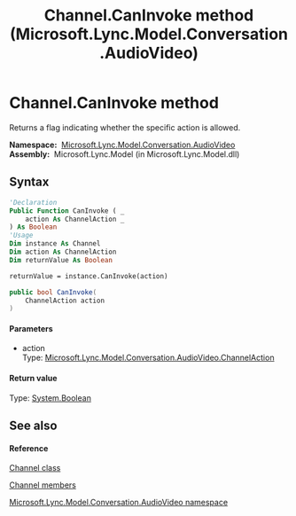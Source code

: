 ﻿---
title: Channel.CanInvoke method  (Microsoft.Lync.Model.Conversation.AudioVideo)
TOCTitle: 'CanInvoke method '
ms:assetid: M:Microsoft.Lync.Model.Conversation.AudioVideo.Channel.CanInvoke(Microsoft.Lync.Model.Conversation.AudioVideo.ChannelAction)_DI_3_UC_OCS14MrefLyncWPF
ms:mtpsurl: https://msdn.microsoft.com/en-us/library/microsoft.lync.model.conversation.audiovideo.channel.caninvoke(v=office.15)
ms:contentKeyID: 48602066
ms.date: 07/28/2014
mtps_version: v=office.15
f1_keywords:
- Microsoft.Lync.Model.Conversation.AudioVideo.Channel.CanInvoke
dev_langs:
- CSharp
- JScript
- VB
- other
---

# Channel.CanInvoke method

Returns a flag indicating whether the specific action is allowed.

**Namespace:**  [Microsoft.Lync.Model.Conversation.AudioVideo](microsoft-lync-model-conversation-audiovideo-namespace_2.md)  
**Assembly:**  Microsoft.Lync.Model (in Microsoft.Lync.Model.dll)

## Syntax

``` vb
'Declaration
Public Function CanInvoke ( _
    action As ChannelAction _
) As Boolean
'Usage
Dim instance As Channel
Dim action As ChannelAction
Dim returnValue As Boolean

returnValue = instance.CanInvoke(action)
```

``` csharp
public bool CanInvoke(
    ChannelAction action
)
```

#### Parameters

  - action  
    Type: [Microsoft.Lync.Model.Conversation.AudioVideo.ChannelAction](channelaction-enumeration-microsoft-lync-model-conversation-audiovideo_2.md)  

#### Return value

Type: [System.Boolean](http://msdn2.microsoft.com/en-us/library/a28wyd50)  

## See also

#### Reference

[Channel class](channel-class-microsoft-lync-model-conversation-audiovideo_2.md)

[Channel members](channel-members-microsoft-lync-model-conversation-audiovideo_2.md)

[Microsoft.Lync.Model.Conversation.AudioVideo namespace](microsoft-lync-model-conversation-audiovideo-namespace_2.md)

